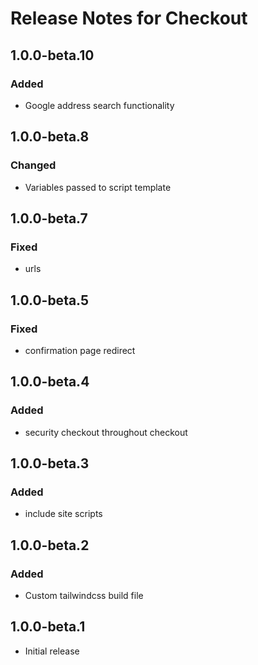 # Release Notes for Checkout

## 1.0.0-beta.10
### Added
- Google address search functionality

## 1.0.0-beta.8
### Changed
- Variables passed to script template

## 1.0.0-beta.7
### Fixed
- urls

## 1.0.0-beta.5
### Fixed
- confirmation page redirect

## 1.0.0-beta.4
### Added
- security checkout throughout checkout

## 1.0.0-beta.3
### Added
- include site scripts

## 1.0.0-beta.2
### Added
- Custom tailwindcss build file

## 1.0.0-beta.1
- Initial release
